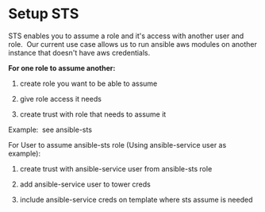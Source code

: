 # Setup STS

STS enables you to assume a role and it's access with another user and role.  Our current use case allows us to run ansible aws modules on another instance that doesn't have aws credentials.



**For one role to assume another:**

1. create role you want to be able to assume

2. give role access it needs

3. create trust with role that needs to assume it

  
Example:  see ansible-sts



For User to assume ansible-sts role \(Using ansible-service user as example\):

1. create trust with ansible-service user from ansible-sts role

2. add ansible-service user to tower creds

3. include ansible-service creds on template where sts assume is needed




